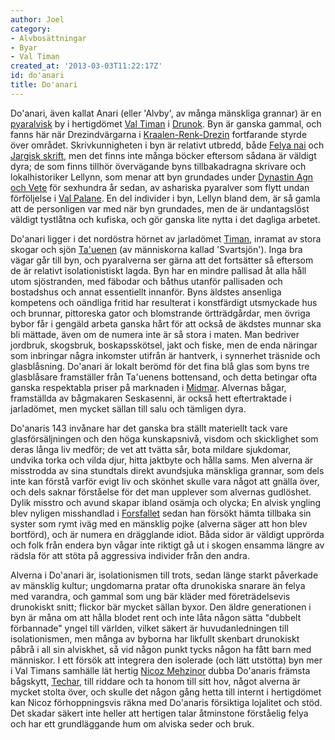 ```yaml
---
author: Joel
category:
- Alvbosättningar
- Byar
- Val Timan
created_at: '2013-03-03T11:22:17Z'
id: do'anari
title: Do'anari
---
```

Do'anari, även kallat Anari (eller 'Alvby', av många mänskliga grannar) är en [pyaralvisk] by i hertigdömet [Val Timan] i [Drunok]. Byn är ganska gammal, och fanns här när Drezindvärgarna i [Kraalen-Renk-Drezin] fortfarande styrde över området. Skrivkunnigheten i byn är relativt utbredd, både [Felya nai] och [Jargisk skrift], men det finns inte många böcker eftersom sådana är väldigt dyra; de som finns tillhör övervägande byns tillbakadragna skrivare och lokalhistoriker Lellynn, som menar att byn grundades under [Dynastin Agn och Vete] för sexhundra år sedan, av ashariska pyaralver som flytt undan förföljelse i [Val Palane]. En del individer i byn, Lellyn bland dem, är så gamla att de personligen var med när byn grundades, men de är undantagslöst väldigt tystlåtna och kufiska, och gör ganska lite nytta i det dagliga arbetet.

Do'anari ligger i det nordöstra hörnet av jarladömet [Timan], inramat av stora skogar och sjön [Ta'uenen] (av människorna kallad 'Svartsjön'). Inga bra vägar går till byn, och pyaralverna ser gärna att det fortsätter så eftersom de är relativt isolationistiskt lagda. Byn har en mindre pallisad åt alla håll utom sjöstranden, med fäbodar och båthus utanför pallisaden och bostadshus och annat essentiellt innanför. Byns äldstes ansenliga kompetens och oändliga fritid har resulterat i konstfärdigt utsmyckade hus och brunnar, pittoreska gator och blomstrande örtträdgårdar, men övriga bybor får i gengäld arbeta ganska hårt för att också de äkdstes munnar ska bli mättade, även om de numera inte är så stora i maten. Man bedriver jordbruk, skogsbruk, boskapsskötsel, jakt och fiske, men de enda näringar som inbringar några inkomster utifrån är hantverk, i synnerhet träsnide och glasblåsning. Do'anari är lokalt berömd för det fina blå glas som byns tre glasblåsare framställer från Ta'uenens bottensand, och detta betingar ofta ganska respektabla priser på marknaden i [Midmar]. Alvernas bågar, framställda av bågmakaren Seskasenni, är också hett eftertraktade i jarladömet, men mycket sällan till salu och tämligen dyra.

Do'anaris 143 invånare har det ganska bra ställt materiellt tack vare glasförsäljningen och den höga kunskapsnivå, visdom och skicklighet som deras långa liv medför; de vet att tvätta sår, bota mildare sjukdomar, undvika torka och vilda djur, hitta jaktbyte och hålla sams. Men alverna är misstrodda av sina stundtals direkt avundsjuka mänskliga grannar, som dels inte kan förstå varför evigt liv och skönhet skulle vara något att gnälla över, och dels saknar förståelse för det man upplever som alvernas gudlöshet. Dylik misstro och avund skapar ibland osämja och olycka; En alvisk yngling blev nyligen misshandlad i [Forsfallet] sedan han försökt hämta tillbaka sin syster som rymt iväg med en mänsklig pojke (alverna säger att hon blev bortförd), och är numera en drägglande idiot. Båda sidor är väldigt upprörda och folk från endera byn vågar inte riktigt gå ut i skogen ensamma längre av rädsla för att stöta på aggressiva individer från den andra.

Alverna i Do'anari är, isolationismen till trots, sedan länge starkt påverkade av mänsklig kultur; ungdomarna pratar ofta drunokiska snarare än felya med varandra, och gammal som ung bär kläder med företrädelsevis drunokiskt snitt; flickor bär mycket sällan byxor. Den äldre generationen i byn är måna om att hålla blodet rent och inte låta någon sätta "dubbelt förbannade" yngel till världen, vilket säkert är huvudanledningen till isolationismen, men många av byborna har likfullt skenbart drunokiskt påbrå i all sin alviskhet, så vid någon punkt tycks någon ha fått barn med människor. I ett försök att integrera den isolerade (och lätt utstötta) byn mer i Val Timans samhälle lät hertig [Nicoz Mehzinor] dubba Do'anaris främsta bågskytt, [Techar], till riddare och ta honom till sitt hov, något alverna är mycket stolta över, och skulle det någon gång hetta till internt i hertigdömet kan Nicoz förhoppningsvis räkna med Do'anaris försiktiga lojalitet och stöd. Det skadar säkert inte heller att hertigen talar åtminstone förståelig felya och har ett grundläggande hum om alviska seder och bruk.

  [pyaralvisk]: Pyar
  [Val Timan]: Val_Timan
  [Drunok]: Drunok
  [Kraalen-Renk-Drezin]: Kraalen-Renk-Drezin
  [Felya nai]: Felya_nai
  [Jargisk skrift]: Jargisk_skrift
  [Dynastin Agn och Vete]: Dynastin_Agn_och_Vete
  [Val Palane]: Val_Palane
  [Timan]: Timan
  [Ta'uenen]: Tauenen
  [Midmar]: Midmar
  [Forsfallet]: Forsfallet
  [Nicoz Mehzinor]: Nicoz_Mehzinor
  [Techar]: Techar